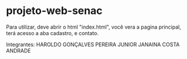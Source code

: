 # projeto-web-senac

Para utilizar, deve abrir o html "index.html", você vera a pagina principal, terá acesso a aba cadastro, e contato.

Integrantes:
HAROLDO GONÇALVES PEREIRA JUNIOR
JANAINA COSTA ANDRADE
